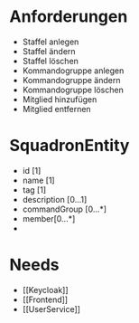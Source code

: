 # Anforderungen
+ Staffel anlegen
+ Staffel ändern
+ Staffel löschen
+ Kommandogruppe anlegen
+ Kommandogruppe ändern
+ Kommandogruppe löschen
+ Mitglied hinzufügen
+ Mitglied entfernen

# SquadronEntity
+ id [1]
+ name [1]
+ tag [1]
+ description [0...1]
+ commandGroup [0...*]
+ member[0...*]
+ 

# Needs
+ [[Keycloak]]
+ [[Frontend]]
+ [[UserService]]